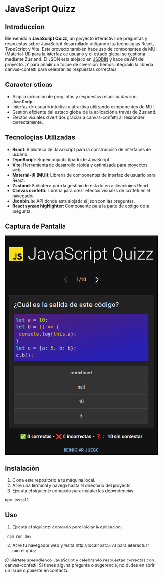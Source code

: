# JavaScript Quizz

## Introduccion

Bienvenido a **JavaScript Quizz**, un proyecto interactivo de preguntas y respuestas sobre JavaScript desarrollado utilizando las tecnologías React, TypeScript y Vite. Este proyecto también hace uso de componentes de MUI (Material-UI) para la interfaz de usuario y el estado global se gestiona mediante Zustand. El JSON esta alojado en [JSOBIN](http://https://jsonbin.io/) y hace de API del proyecto. ¡Y para añadir un toque de diversión, hemos integrado la librería canvas-confetti para celebrar las respuestas correctas!

## Características

- Amplia colección de preguntas y respuestas relacionadas con JavaScript.
- Interfaz de usuario intuitiva y atractiva utilizando componentes de MUI.
- Gestión eficiente del estado global de la aplicación a través de Zustand.
- Efectos visuales divertidos gracias a canvas-confetti al responder correctamente.

## Tecnologías Utilizadas

- **React**: Biblioteca de JavaScript para la construcción de interfaces de usuario.
- **TypeScript**: Superconjunto tipado de JavaScript.
- **Vite**: Herramienta de desarrollo rápida y optimizada para proyectos web.
- **Material-UI (MUI)**: Librería de componentes de interfaz de usuario para React.
- **Zustand**: Biblioteca para la gestión de estado en aplicaciones React.
- **Canvas confetti**: Librería para crear efectos visuales de confeti en el navegador.
- **Jsonbin.io**: API donde esta alojado el json con las preguntas.
- **React syntax highlighter**: Componente para la parte de codigo de la pregunta.

## Captura de Pantalla

![Pregunta](/public/Captura%20desde%202023-08-28%2015-49-43.png)

## Instalación

1. Clona este repositorio a tu máquina local.
2. Abre una terminal y navega hasta el directorio del proyecto.
3. Ejecuta el siguiente comando para instalar las dependencias:

```bash
npm install
```

## Uso

1. Ejecuta el siguiente comando para iniciar la aplicación:

```bash
 npm run dev
```

2. Abre tu navegador web y visita http://localhost:5173 para interactuar con el quizz.

¡Diviértete aprendiendo JavaScript y celebrando respuestas correctas con canvas-confetti! Si tienes alguna pregunta o sugerencia, no dudes en abrir un issue o ponerte en contacto.
